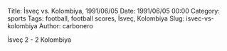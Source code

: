 Title: İsveç vs. Kolombiya, 1991/06/05
Date: 1991/06/05 00:00
Category: sports
Tags: football, football scores, İsveç, Kolombiya
Slug: isvec-vs-kolombiya
Author: carbonero


İsveç 2 - 2 Kolombiya
